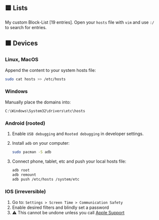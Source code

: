 ## 🟦 Lists

My custom Block-List [19 entries]. Open your `hosts` file with `vim` and use `:/` to search for entries.

## 🟩 Devices

### Linux, MacOS

Append the content to your system hosts file:

```bash
sudo cat hosts >> /etc/hosts
```

### Windows

Manually place the domains into:

```
C:\Windows\System32\drivers\etc\hosts
```

### Android (rooted)

1. Enable `USB debugging` and `Rooted debugging` in developer settings.
2. Install `adb` on your computer:

   ```bash
   sudo pacman -S adb
   ```

3. Connect phone, tablet, etc and push your local hosts file:

   ```bash
   adb root
   adb remount
   adb push /etc/hosts /system/etc
   ```

### IOS (irreversible)

1. Go to: `Settings > Screen Time > Communication Safety`  
2. Enable desired filters and blindly set a password  
3. ⚠️ This cannot be undone unless you call [Apple Support](https://support.apple.com/)

